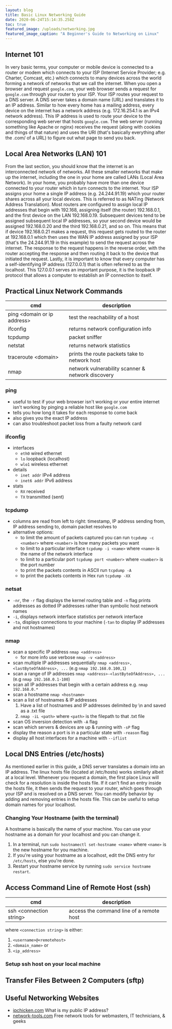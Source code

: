 ```yaml
---
layout: blog
title: Basic Linux Networking Guide
date: 2020-06-24T15:14:35.258Z
toc: true
featured_image: /uploads/networking.jpg
featured_image_caption: "A Beginner's Guide to Networking on Linux"
---
```


## Internet 101

In very basic terms, your computer or mobile device is connected to a router or modem which connects to your ISP (Internet Service Provider; e.g. Charter, Comcast, etc.) which connects to many devices across the world forming a network of networks that we call the internet. When you open a browser and request `google.com`, your web browser sends a request for `google.com` through your router to your ISP. Your ISP routes your request to a DNS server. A DNS server takes a domain name (URL) and translates it to an IP address. Similar to how every home has a mailing address, every device on the internet has a network address (e.g. 172.16.254.1 is an IPv4 network address). This IP address is used to route your device to the corresponding web server that hosts `google.com`. The web server (running something like Apache or nginx) receives the request (along with cookies and things of that nature) and uses the URI (that's basically everything after the .com/ of a URL) to figure out what page to send you back.  

## Local Area Networks (LAN) 101

From the last section, you should know that the internet is an interconnected network of networks. All these smaller networks that make up the internet, including the one in your home are called LANs (Local Area Network). In your home, you probably have more than one device connected to your router which in turn connects to the internet. Your ISP assigns your home a single IP address (e.g. 24.244.91.19) which your router shares across all your local devices. This is referred to as NATing (Network Address Translation). Most routers are configured to assign local IP addresses that begin with 192.168, assigning itself (the router) 192.168.0.1, and the first device on the LAN 192.168.0.19. Subsequent devices tend to be assigned subsequent local IP addresses, so your second device would be assigned 192.168.0.20 and the third 192.168.0.21, and so on. This means that if device 192.168.0.21 makes a request, this request gets routed to the router at 192.168.0.1 which then uses the WAN IP address assigned by your ISP (that's the 24.244.91.19 in this example) to send the request across the internet. The response to the request happens in the reverse order, with the router accepting the response and then routing it back to the device that initiated the request. Lastly, it is important to know that every computer has a self-identifying IP address (127.0.0.1) that is often referred to as the localhost. This 127.0.0.1 serves an important purpose, it is the loopback IP protocol that allows a computer to establish an IP connection to itself.

## Practical Linux Network Commands
| cmd | description|
|-----|------------|
|ping \<domain or ip address>| test the reachability of a host|
|ifconfig| returns network configuration info|
|tcpdump | packet sniffer |
|netstat | returns network statistics|
|traceroute \<domain>|prints the route packets take to network host|
|nmap| network vulnerability scanner & network discovery|

### ping
* useful to test if your web browser isn't working or your entire internet isn't working by pinging a reliable host like `google.com`
* tells you how long it takes for each response to come back
* also gives you the exact IP address
* can also troubleshoot packet loss from a faulty network card
### ifconfig
* interfaces 
    * `eth0` wired ethernet
    * `lo` loopback (localhost)
    * `wlo1` wireless ethernet
* details
    * `inet addr` IPv4 address
    * `inet6 addr` IPv6 address
* stats
    * `RX` received
    * `TX` transmitted (sent)
### tcpdump
* columns are read from left to right: timestamp, IP address sending from, IP address sending to, domain packet resolves to
* alternative options:
    * to limit the amount of packets captured you can run `tcpdump -c <number>` where `<number>` is how many packets you want
    * to limit to a particular interface `tcpdump -i <name>` where `<name>` is the name of the network interface
    * to limit to a particular port `tcpdump port <number>` where `<number>` is the port number
    * to print the packets contents in ASCII run `tcpdump -A`
    * to print the packets contents in Hex run `tcpdump -XX`
### netsat
* `-nr`, the `-r` flag displays the kernel routing table and `-n` flag prints addresses as dotted IP addresses rather than symbolic host network names
* `-i`, displays network interface statistics per network interface
* `-ta`, displays connections to your machine (`-tan` to display IP addresses and not hostnames)
### nmap
* scan a specific IP address `nmap <address>`
    * for more info use verbose `nmap -v <address>` 
* scan multiple IP addresses sequentially `nmap <address>,<lastByteOfAddress>, ...` (e.g `nmap 192.168.0.100,1`)
* scan a range of IP addresses `nmap <address>-<lastByteOfAddress>, ...` (e.g `nmap 192.168.0.1-100`)
* scan all IP addresses that begin with a certain address e.g. `nmap 192.168.0.*`
* scan a hostname `nmap <hostname>`
* scan a list of hostnames & IP addresses
    1. Have a list of hostnames and IP addresses delimited by \n and saved as a .txt file
    2. `nmap -iL <path>` where `<path>` is the filepath to that .txt file
* scan OS inversion detection with `-A` flag
* scan which servers & devices are up & running with `-sP` flag
* display the reason a port is in a particular state with `-reason` flag
* display all host interfaces for a machine with `--iflist`

## Local DNS Entries (/etc/hosts)

As mentioned earlier in this guide, a DNS server translates a domain into an IP address. The linux hosts file (located at /etc/hosts) works similarly albeit at a local level. Whenever you request a domain, the first place Linux will check for a resolution is inside the hosts file. If it can't find an entry inside the hosts file, it then sends the request to your router, which goes through your ISP and is resolved on a DNS server. You can modify behavior by adding and removing entries in the hosts file. This can be useful to setup domain names for your localhost. 

### Changing Your Hostname (with the terminal)

A hostname is basically the name of your machine. You can use your hostname as a domain for your localhost and you can change it.
1. In a terminal, run `sudo hostnamectl set-hostname <name>` where `<name>` is the new hostname for you machine.
2. If you're using your hostname as a localhost, edit the DNS entry for `/etc/hosts`, else you're done.
3. Restart your hostname service by running `sudo service hostname restart`.

## Access Command Line of Remote Host (ssh)

| cmd | description|
|-----|------------|
| ssh \<connection string>| access the command line of a remote host|

where `<connection string>` is either:
1. `<username>@<remotehost>`
2. `<domain_name>` or
3. `<ip_address>`

### Setup ssh host on your local machine

## Transfer Files Between 2 Computers (sftp)


## Useful Networking Websites

* [ipchicken.com](https://www.ipchicken.com/) What is my public IP address?
* [network-tools.com](https://network-tools.com/) Free network tools for webmasters, IT technicians, & geeks



